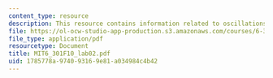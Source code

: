 ```yaml
---
content_type: resource
description: This resource contains information related to oscillations.
file: https://ol-ocw-studio-app-production.s3.amazonaws.com/courses/6-301-solid-state-circuits-fall-2010/1785778a974093169e81a034984c4b42_MIT6_301F10_lab02.pdf
file_type: application/pdf
resourcetype: Document
title: MIT6_301F10_lab02.pdf
uid: 1785778a-9740-9316-9e81-a034984c4b42
---
```

